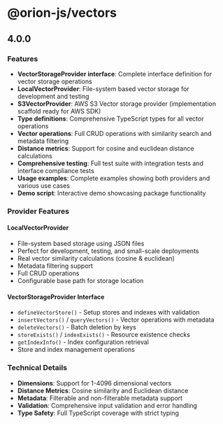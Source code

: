 # @orion-js/vectors

## 4.0.0

### Features

- **VectorStorageProvider interface**: Complete interface definition for vector storage operations
- **LocalVectorProvider**: File-system based vector storage for development and testing
- **S3VectorProvider**: AWS S3 Vector storage provider (implementation scaffold ready for AWS SDK)
- **Type definitions**: Comprehensive TypeScript types for all vector operations
- **Vector operations**: Full CRUD operations with similarity search and metadata filtering
- **Distance metrics**: Support for cosine and euclidean distance calculations
- **Comprehensive testing**: Full test suite with integration tests and interface compliance tests
- **Usage examples**: Complete examples showing both providers and various use cases
- **Demo script**: Interactive demo showcasing package functionality

### Provider Features

#### LocalVectorProvider
- File-system based storage using JSON files
- Perfect for development, testing, and small-scale deployments
- Real vector similarity calculations (cosine & euclidean)
- Metadata filtering support
- Full CRUD operations
- Configurable base path for storage location

#### VectorStorageProvider Interface
- `defineVectorStore()` - Setup stores and indexes with validation
- `insertVectors()` / `queryVectors()` - Vector operations with metadata
- `deleteVectors()` - Batch deletion by keys
- `storeExists()` / `indexExists()` - Resource existence checks
- `getIndexInfo()` - Index configuration retrieval
- Store and index management operations

### Technical Details
- **Dimensions**: Support for 1-4096 dimensional vectors
- **Distance Metrics**: Cosine similarity and Euclidean distance
- **Metadata**: Filterable and non-filterable metadata support
- **Validation**: Comprehensive input validation and error handling
- **Type Safety**: Full TypeScript coverage with strict typing 